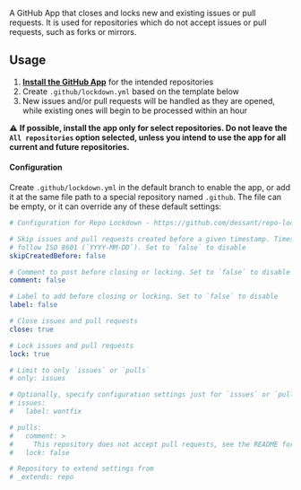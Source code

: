 A GitHub App that closes and locks new and existing issues or pull requests. It is used for repositories which do not accept issues or pull requests, such as forks or mirrors.

## Usage

1. **[Install the GitHub App](https://github.com/apps/repo-lockdown)** for the intended repositories
2. Create `.github/lockdown.yml` based on the template below
3. New issues and/or pull requests will be handled as they are opened, while existing ones will begin to be processed within an hour

⚠️ **If possible, install the app only for select repositories. Do not leave the `All repositories` option selected, unless you intend to use the app for all current and future repositories.**

#### Configuration

Create `.github/lockdown.yml` in the default branch to enable the app, or add it at the same file path to a special repository named `.github`. The file can be empty, or it can override any of these default settings:

```yaml
# Configuration for Repo Lockdown - https://github.com/dessant/repo-lockdown

# Skip issues and pull requests created before a given timestamp. Timestamp must
# follow ISO 8601 (`YYYY-MM-DD`). Set to `false` to disable
skipCreatedBefore: false

# Comment to post before closing or locking. Set to `false` to disable
comment: false

# Label to add before closing or locking. Set to `false` to disable
label: false

# Close issues and pull requests
close: true

# Lock issues and pull requests
lock: true

# Limit to only `issues` or `pulls`
# only: issues

# Optionally, specify configuration settings just for `issues` or `pulls`
# issues:
#   label: wontfix

# pulls:
#   comment: >
#     This repository does not accept pull requests, see the README for details.
#   lock: false

# Repository to extend settings from
# _extends: repo
```
